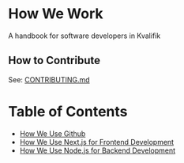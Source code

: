 # How We Work
A handbook for software developers in Kvalifik

## How to Contribute
See: [CONTRIBUTING.md](CONTRIBUTING.md)

# Table of Contents
- [How We Use Github](how-we-use-github.md)
- [How We Use Next.js for Frontend Development](how-we-use-nextjs.md)
- [How We Use Node.js for Backend Development](how-we-use-nodejs.md)
